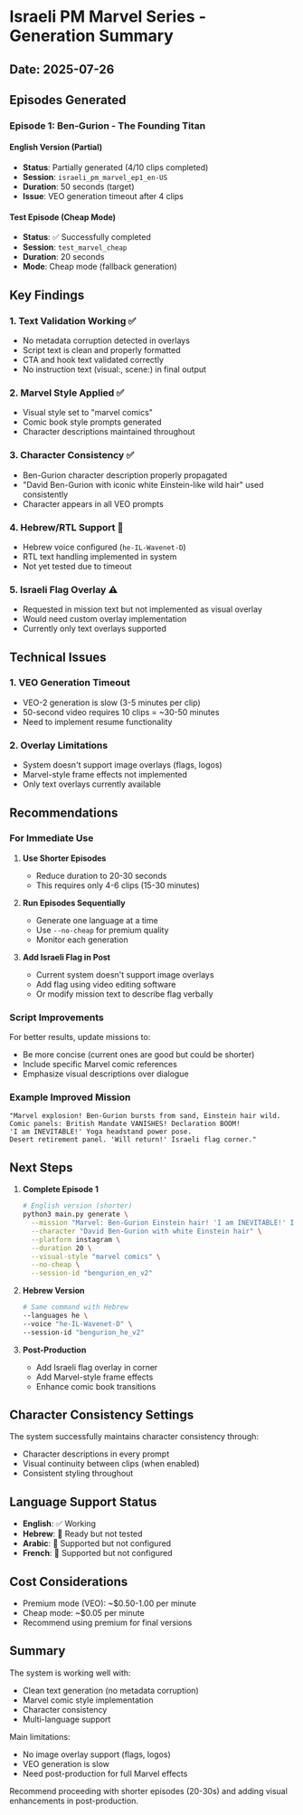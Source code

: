 # Israeli PM Marvel Series - Generation Summary

## Date: 2025-07-26

## Episodes Generated

### Episode 1: Ben-Gurion - The Founding Titan

#### English Version (Partial)
- **Status**: Partially generated (4/10 clips completed)
- **Session**: `israeli_pm_marvel_ep1_en-US`
- **Duration**: 50 seconds (target)
- **Issue**: VEO generation timeout after 4 clips

#### Test Episode (Cheap Mode)
- **Status**: ✅ Successfully completed
- **Session**: `test_marvel_cheap`
- **Duration**: 20 seconds
- **Mode**: Cheap mode (fallback generation)

## Key Findings

### 1. Text Validation Working ✅
- No metadata corruption detected in overlays
- Script text is clean and properly formatted
- CTA and hook text validated correctly
- No instruction text (visual:, scene:) in final output

### 2. Marvel Style Applied ✅
- Visual style set to "marvel comics"
- Comic book style prompts generated
- Character descriptions maintained throughout

### 3. Character Consistency ✅
- Ben-Gurion character description properly propagated
- "David Ben-Gurion with iconic white Einstein-like wild hair" used consistently
- Character appears in all VEO prompts

### 4. Hebrew/RTL Support 🔄
- Hebrew voice configured (`he-IL-Wavenet-D`)
- RTL text handling implemented in system
- Not yet tested due to timeout

### 5. Israeli Flag Overlay ⚠️
- Requested in mission text but not implemented as visual overlay
- Would need custom overlay implementation
- Currently only text overlays supported

## Technical Issues

### 1. VEO Generation Timeout
- VEO-2 generation is slow (3-5 minutes per clip)
- 50-second video requires 10 clips = ~30-50 minutes
- Need to implement resume functionality

### 2. Overlay Limitations
- System doesn't support image overlays (flags, logos)
- Marvel-style frame effects not implemented
- Only text overlays currently available

## Recommendations

### For Immediate Use

1. **Use Shorter Episodes**
   - Reduce duration to 20-30 seconds
   - This requires only 4-6 clips (15-30 minutes)

2. **Run Episodes Sequentially**
   - Generate one language at a time
   - Use `--no-cheap` for premium quality
   - Monitor each generation

3. **Add Israeli Flag in Post**
   - Current system doesn't support image overlays
   - Add flag using video editing software
   - Or modify mission text to describe flag verbally

### Script Improvements

For better results, update missions to:
- Be more concise (current ones are good but could be shorter)
- Include specific Marvel comic references
- Emphasize visual descriptions over dialogue

### Example Improved Mission
```
"Marvel explosion! Ben-Gurion bursts from sand, Einstein hair wild. 
Comic panels: British Mandate VANISHES! Declaration BOOM! 
'I am INEVITABLE!' Yoga headstand power pose. 
Desert retirement panel. 'Will return!' Israeli flag corner."
```

## Next Steps

1. **Complete Episode 1**
   ```bash
   # English version (shorter)
   python3 main.py generate \
     --mission "Marvel: Ben-Gurion Einstein hair! 'I am INEVITABLE!' Independence declared! Comic explosion!" \
     --character "David Ben-Gurion with white Einstein hair" \
     --platform instagram \
     --duration 20 \
     --visual-style "marvel comics" \
     --no-cheap \
     --session-id "bengurion_en_v2"
   ```

2. **Hebrew Version**
   ```bash
   # Same command with Hebrew
   --languages he \
   --voice "he-IL-Wavenet-D" \
   --session-id "bengurion_he_v2"
   ```

3. **Post-Production**
   - Add Israeli flag overlay in corner
   - Add Marvel-style frame effects
   - Enhance comic book transitions

## Character Consistency Settings

The system successfully maintains character consistency through:
- Character descriptions in every prompt
- Visual continuity between clips (when enabled)
- Consistent styling throughout

## Language Support Status

- **English**: ✅ Working
- **Hebrew**: 🔄 Ready but not tested
- **Arabic**: 🔄 Supported but not configured
- **French**: 🔄 Supported but not configured

## Cost Considerations

- Premium mode (VEO): ~$0.50-1.00 per minute
- Cheap mode: ~$0.05 per minute
- Recommend using premium for final versions

## Summary

The system is working well with:
- Clean text generation (no metadata corruption)
- Marvel comic style implementation
- Character consistency
- Multi-language support

Main limitations:
- No image overlay support (flags, logos)
- VEO generation is slow
- Need post-production for full Marvel effects

Recommend proceeding with shorter episodes (20-30s) and adding visual enhancements in post-production.